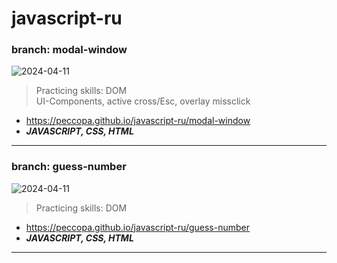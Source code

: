 # javascript-ru
### branch: modal-window
![2024-04-11](https://github.com/Peccopa/javascript-ru/assets/119999253/24641a55-a635-42d1-a9aa-6ad0ac9087e2)
>Practicing skills: DOM  
>UI-Components, active cross/Esc, overlay missclick
- https://peccopa.github.io/javascript-ru/modal-window
- ***JAVASCRIPT, CSS, HTML***
___
### branch: guess-number
![2024-04-11](https://github.com/Peccopa/javascript-ru/assets/119999253/deb73192-1e95-45a4-82fb-ff1f869eb223)
>Practicing skills: DOM
- https://peccopa.github.io/javascript-ru/guess-number
- ***JAVASCRIPT, CSS, HTML***
___
